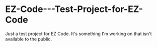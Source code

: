 # EZ-Code---Test-Project-for-EZ-Code
Just a test project for EZ Code. It's something I'm working on that isn't available to the public.
<test>
